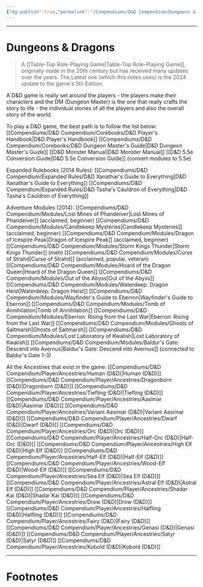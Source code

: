 ```yaml
---
{"dg-publish":true,"permalink":"/Compendiums/D&D Compendium/Dungeons & Dragons/","tags":["TTRPG"]}
---
```



---
# Dungeons & Dragons
> A [[Table-Top Role-Playing Game\|Table-Top Role-Playing Game]], originally made in the 20th century but has received many updates over the years. The Latest one (which this notes uses) is the 2024 update to the game's 5th Edition. 

A D&D game is really set around the players - the players make their characters and the DM (Dungeon Master) is the one that really crafts the story to life - the individual stories of all the players and also the overall story of the world.

To play a D&D game, the best path is to follow the list below:
[[Compendiums/D&D Compendium/Corebooks/D&D Player's Handbook\|D&D Player's Handbook]]
[[Compendiums/D&D Compendium/Corebooks/D&D Dungeon Master's Guide\|D&D Dungeon Master's Guide]]
[[D&D Monster Manual\|D&D Monster Manual]]
[[D&D 5.5e Conversion Guide\|D&D 5.5e Conversion Guide]] (convert modules to 5.5e)


Expanded Rulebooks (2014 Rules):
[[Compendiums/D&D Compendium/Expanded Rules/D&D Xanathar's Guide to Everything\|D&D Xanathar's Guide to Everything]]
[[Compendiums/D&D Compendium/Expanded Rules/D&D Tasha's Cauldron of Everything\|D&D Tasha's Cauldron of Everything]]


Adventure Modules (2014):
[[Compendiums/D&D Compendium/Modules/Lost Mines of Phandelver\|Lost Mines of Phandelver]] (acclaimed, beginner)
[[Compendiums/D&D Compendium/Modules/Candlekeep Mysteries\|Candlekeep Mysteries]] (acclaimed, beginner)
[[Compendiums/D&D Compendium/Modules/Dragon of Icespire Peak\|Dragon of Icespire Peak]] (acclaimed, beginner)
[[Compendiums/D&D Compendium/Modules/Storm Kings Thunder\|Storm Kings Thunder]] (meh)
[[Compendiums/D&D Compendium/Modules/Curse of Strahd\|Curse of Strahd]] (acclaimed, popular, veteran)
[[Compendiums/D&D Compendium/Modules/Hoard of the Dragon Queen\|Hoard of the Dragon Queen]]
[[Compendiums/D&D Compendium/Modules/Out of the Abyss\|Out of the Abyss]]
[[Compendiums/D&D Compendium/Modules/Waterdeep: Dragon Heist\|Waterdeep: Dragon Heist]]
[[Compendiums/D&D Compendium/Modules/Wayfinder's Guide to Eberron\|Wayfinder's Guide to Eberron]]
[[Compendiums/D&D Compendium/Modules/Tomb of Annihilation\|Tomb of Annihilation]]
[[Compendiums/D&D Compendium/Modules/Eberron: Rising from the Last War\|Eberron: Rising from the Last War]]
[[Compendiums/D&D Compendium/Modules/Ghosts of Saltmarsh\|Ghosts of Saltmarsh]]
[[Compendiums/D&D Compendium/Modules/Lost Laboratory of Kwalish\|Lost Laboratory of Kwalish]]
[[Compendiums/D&D Compendium/Modules/Baldur's Gate: Descend into Avernus\|Baldur's Gate: Descend into Avernus]] (connected to Baldur's Gate 1-3)


All the Ancestries that exist in the game:
[[Compendiums/D&D Compendium/Player/Ancestries/Human (D&D)\|Human (D&D)]]
[[Compendiums/D&D Compendium/Player/Ancestries/Dragonborn (D&D)\|Dragonborn (D&D)]]
[[Compendiums/D&D Compendium/Player/Ancestries/Tiefling (D&D)\|Tiefling (D&D)]]
[[Compendiums/D&D Compendium/Player/Ancestries/Aasimar (D&D)\|Aasimar (D&D)]]
[[Compendiums/D&D Compendium/Player/Ancestries/Variant Aasimar (D&D)\|Variant Aasimar (D&D)]]
[[Compendiums/D&D Compendium/Player/Ancestries/Dwarf (D&D)\|Dwarf (D&D)]]
[[Compendiums/D&D Compendium/Player/Ancestries/Orc (D&D)\|Orc (D&D)]]
[[Compendiums/D&D Compendium/Player/Ancestries/Half-Orc (D&D)\|Half-Orc (D&D)]]
[[Compendiums/D&D Compendium/Player/Ancestries/High Elf (D&D)\|High Elf (D&D)]]
[[Compendiums/D&D Compendium/Player/Ancestries/Half-Elf (D&D)\|Half-Elf (D&D)]]
[[Compendiums/D&D Compendium/Player/Ancestries/Wood-Elf (D&D)\|Wood-Elf (D&D)]]
[[Compendiums/D&D Compendium/Player/Ancestries/Sea Elf (D&D)\|Sea Elf (D&D)]]
[[Compendiums/D&D Compendium/Player/Ancestries/Astral Elf (D&D)\|Astral Elf (D&D)]]
[[Compendiums/D&D Compendium/Player/Ancestries/Shadar Kai (D&D)\|Shadar Kai (D&D)]]
[[Compendiums/D&D Compendium/Player/Ancestries/Drow (D&D)\|Drow (D&D)]]
[[Compendiums/D&D Compendium/Player/Ancestries/Halfling (D&D)\|Halfling (D&D)]]
[[Compendiums/D&D Compendium/Player/Ancestries/Fairy (D&D)\|Fairy (D&D)]]
[[Compendiums/D&D Compendium/Player/Ancestries/Genasi (D&D)\|Genasi (D&D)]]
[[Compendiums/D&D Compendium/Player/Ancestries/Satyr (D&D)\|Satyr (D&D)]]
[[Compendiums/D&D Compendium/Player/Ancestries/Kobold (D&D)\|Kobold (D&D)]]


---
# Footnotes